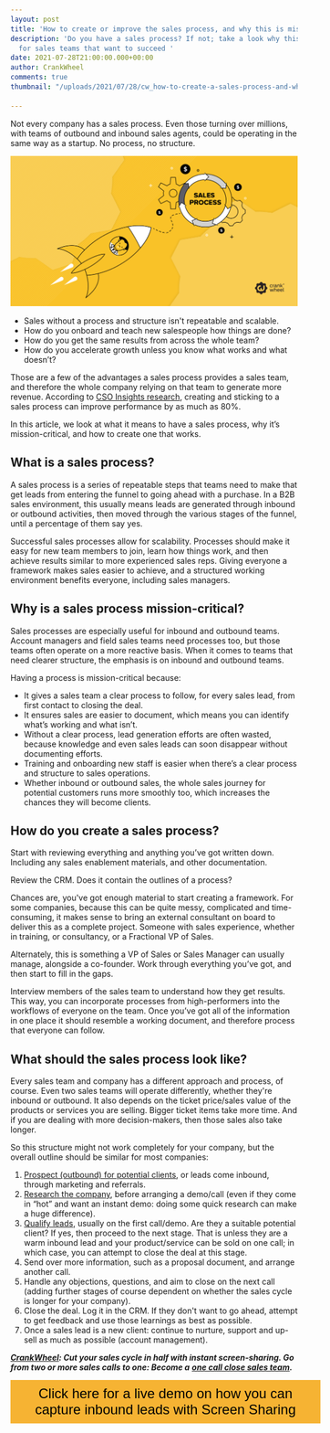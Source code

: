 ```yaml
---
layout: post
title: 'How to create or improve the sales process, and why this is mission-critical? '
description: 'Do you have a sales process? If not; take a look why this is mission-critical
  for sales teams that want to succeed '
date: 2021-07-28T21:00:00.000+00:00
author: CrankWheel
comments: true
thumbnail: "/uploads/2021/07/28/cw_how-to-create-a-sales-process-and-why-this-is-mission-critical.png"

---
```

Not every company has a sales process. Even those turning over millions, with teams of outbound and inbound sales agents, could be operating in the same way as a startup. No process, no structure.

![](/uploads/2021/07/28/cw_how-to-create-a-sales-process-and-why-this-is-mission-critical.png)

* Sales without a process and structure isn't repeatable and scalable.
* How do you onboard and teach new salespeople how things are done?
* How do you get the same results from across the whole team?
* How do you accelerate growth unless you know what works and what doesn’t?

Those are a few of the advantages a sales process provides a sales team, and therefore the whole company relying on that team to generate more revenue. According to [CSO Insights research](https://www.expertbase.org/a381-why-do-you-need-a-sales-process), creating and sticking to a sales process can improve performance by as much as 80%.

In this article, we look at what it means to have a sales process, why it’s mission-critical, and how to create one that works.

## What is a sales process?

A sales process is a series of repeatable steps that teams need to make that get leads from entering the funnel to going ahead with a purchase. In a B2B sales environment, this usually means leads are generated through inbound or outbound activities, then moved through the various stages of the funnel, until a percentage of them say yes.

Successful sales processes allow for scalability. Processes should make it easy for new team members to join, learn how things work, and then achieve results similar to more experienced sales reps. Giving everyone a framework makes sales easier to achieve, and a structured working environment benefits everyone, including sales managers.

## Why is a sales process mission-critical?

Sales processes are especially useful for inbound and outbound teams. Account managers and field sales teams need processes too, but those teams often operate on a more reactive basis. When it comes to teams that need clearer structure, the emphasis is on inbound and outbound teams.

Having a process is mission-critical because:

* It gives a sales team a clear process to follow, for every sales lead, from first contact to closing the deal.
* It ensures sales are easier to document, which means you can identify what’s working and what isn’t.
* Without a clear process, lead generation efforts are often wasted, because knowledge and even sales leads can soon disappear without documenting efforts.
* Training and onboarding new staff is easier when there’s a clear process and structure to sales operations.
* Whether inbound or outbound sales, the whole sales journey for potential customers runs more smoothly too, which increases the chances they will become clients.

## How do you create a sales process?

Start with reviewing everything and anything you’ve got written down. Including any sales enablement materials, and other documentation.

Review the CRM. Does it contain the outlines of a process?

Chances are, you've got enough material to start creating a framework. For some companies, because this can be quite messy, complicated and time-consuming, it makes sense to bring an external consultant on board to deliver this as a complete project. Someone with sales experience, whether in training, or consultancy, or a Fractional VP of Sales.

Alternately, this is something a VP of Sales or Sales Manager can usually manage, alongside a co-founder. Work through everything you’ve got, and then start to fill in the gaps.

Interview members of the sales team to understand how they get results. This way, you can incorporate processes from high-performers into the workflows of everyone on the team. Once you’ve got all of the information in one place it should resemble a working document, and therefore process that everyone can follow.

## What should the sales process look like?

Every sales team and company has a different approach and process, of course. Even two sales teams will operate differently, whether they're inbound or outbound. It also depends on the ticket price/sales value of the products or services you are selling. Bigger ticket items take more time. And if you are dealing with more decision-makers, then those sales also take longer.

So this structure might not work completely for your company, but the overall outline should be similar for most companies:

1. [Prospect (outbound) for potential clients](https://crankwheel.com/7-lead-generation-tactics-to-help-you-crush-your-sales-goals/), or leads come inbound, through marketing and referrals.
2. [Research the company](https://crankwheel.com/are-you-ready-for-every-sales-call-a-simple-guide-to-planning-and-research/), before arranging a demo/call (even if they come in “hot” and want an instant demo: doing some quick research can make a huge difference).
3. [Qualify leads](https://crankwheel.com/how-to-massively-increase-the-chance-of-qualifying-sales-leads/), usually on the first call/demo. Are they a suitable potential client? If yes, then proceed to the next stage. That is unless they are a warm inbound lead and your product/service can be sold on one call; in which case, you can attempt to close the deal at this stage.
4. Send over more information, such as a proposal document, and arrange another call.
5. Handle any objections, questions, and aim to close on the next call (adding further stages of course dependent on whether the sales cycle is longer for your company).
6. Close the deal. Log it in the CRM. If they don't want to go ahead, attempt to get feedback and use those learnings as best as possible.
7. Once a sales lead is a new client: continue to nurture, support and up-sell as much as possible (account management).

[**_CrankWheel_**](https://crankwheel.com/)**_: Cut your sales cycle in half with instant screen-sharing. Go from two or more sales calls to one: Become a_** [**_one call close sales team_**](https://crankwheel.com/)**_._**

<style>  
.btn-signup {  
padding-top: 11px !important;  
border-radius: 0px !important;  
background-color: #f6b333;  
text-align: center;  
padding: 10px 20px !important;  
border: 0px !important;  
width: 100%;  
margin-bottom: 20px;  
}  
.btn-signup a {  
color: black !important;  
font-family: 'Titillium Web', sans-serif;  
font-size: 24px !important;  
font-weight: normal !important;  
}  
</style>

<div class="btn-signup"><a style="cursor: pointer;" class="crankwheel-com-showu-launch-button">Click here for a live demo on how you can capture inbound leads with Screen Sharing</a></div>